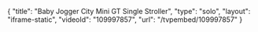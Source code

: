 {
    "title": "Baby Jogger City Mini GT Single Stroller",
    "type": "solo",
    "layout": "iframe-static",
    "videoId": "109997857",
    "url": "\/tvpembed\/109997857"
}